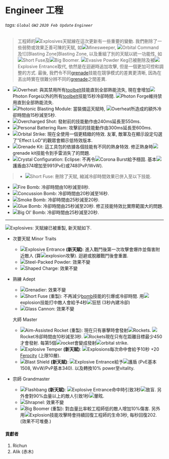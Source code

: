 # Engineer 工程

###### tags: `Global` `GW2` `2020 Feb Update` `Engineer`

> 工程師的![][Explosives 25]Explosives天賦線在這次更新有一些重要的變動. 我們刪除了一些弱勢或效果乏善可陳的天賦, 如![][Minesweeper]Minesweeper, ![][Orbital Command]Orbital Command及![][Blasting Zone]Blasting Zone, 以及重組了別的天賦以統一功能性, 如![][Short Fuse 20]Short Fuse及![][Big Boomer 20]Big Boomer. ![][Evasive Powder Keg]Evasive Powder Keg已被刪除及被![][Explosive Entrance 20]Explosive Entrance取代, 依然是在迴避時追加攻擊, 但是一個更加可控和調整的方式. 最後, 我們令不同[grenade](https://wiki.guildwars2.com/wiki/Grenade)技能在競爭模式的差異更清晰, 因為在丟出時實在很難分辨不同的[grenade](https://wiki.guildwars2.com/wiki/Grenade)之間差異.

* ![][Overheat]Overheat: 與其禁用所有[toolbelt](https://wiki.guildwars2.com/wiki/Tool_belt)技能直到全部熱能流失, 現在會增加![][Photon Forge 20]Photon Forge以外的所有[toolbelt](https://wiki.guildwars2.com/wiki/Tool_belt)技能15秒冷卻時間. ![][Photon Forge 20]Photon Forge維持禁用直到全部熱能流失.
* ![][Photonic Blasting Module]Photonic Blasting Module: 當裝備這天賦時, ![][Overheat 20]Overheat所造成的額外冷卻時間由15秒減至5秒.
* ![][Overcharged Shot]Overcharged Shot: 發射前的技能動作由240ms延長至550ms.
* ![][Personal Battering Ram]Personal Battering Ram: 攻擊前的技能動作由300ms延長至600ms.
* ![][Orbital Strike]Orbital Strike: 現在全使用一個更精緻的特效. 友軍, 敵軍及在顯示設定勾選了"Effect LoD"的觀眾會顯示低特效版本.
* ![][Grenade Kit]Grenade Kit: 這工具包的依據各個技能有不同的熱身特效. 修正熱身時![][Grenade Kit 20]grenade kit技能令到手雷消失了的問題.
* ![][Crystal Configuration: Eclipse]Crystal Configuration: Eclipse: 不再令![][Corona Burst 25]Corona Burst給予穩固. 基本![][barrier]護盾由374增加至991(PvE)或748(PvP/WvW).
> * ![][Short Fuse]Short Fuse: 刪除了天賦, 縮減冷卻時間效果已併入至以下技能.
* ![][Fire Bomb]Fire Bomb: 冷卻時間由10秒減至8秒.
* ![][Concussion Bomb]Concussion Bomb: 冷卻時間由20秒減至16秒.
* ![][Smoke Bomb]Smoke Bomb: 冷卻時間由25秒減至20秒.
* ![][Glue Bomb]Glue Bomb: 冷卻時間由25秒減至20秒. 修正技能特效比實際範圍大的問題.
* ![][Big Ol' Bomb]Big Ol' Bomb: 冷卻時間由25秒減至20秒.


---


![][Explosives]Explosives: 天賦線已被重製, 新天賦如下.

* 次要天賦 Minor Traits
    * ![][Explosive Entrance]Explosive Entrance **(新天賦)**: 進入戰鬥後第一次攻擊會爆炸並傷害附近敵人 (算![][Explosion]explosion攻擊). 迴避或脫離戰鬥後會重置.
    * ![][Steel-Packed Powder]Steel-Packed Powder: 效果不變
    * ![][Shaped Charge]Shaped Charge: 效果不變

* 熟練 Adept
    * ![][Grenadier]Grenadier: 效果不變
    * ![][Short Fuse]Short Fuse (重製): 不再減少[bomb](https://wiki.guildwars2.com/wiki/Bomb_Kit)技能的引爆或冷卻時間. 用![][Explosion]explosion技能打中敵人會給予4秒![][fury]狂怒 (3秒內建冷卻)
    * ![][Glass Cannon]Glass Cannon: 效果不變

    大師 Master
    * ![][Aim-Assisted Rocket]Aim-Assisted Rocket (重製): 現在只有暴擊時會發射![][Aim-Assisted Rocket trait skill]Rockets. ![][Aim-Assisted Rocket trait skill]Rocket冷卻時間由10秒減至3秒. ![][Aim-Assisted Rocket trait skill]Rockets現在只有在距離目標最少450才會發射. 每第5個![][Aim-Assisted Rocket trait skill]rocket會變成發射![][Orbital Strike 20]orbital strike.
    * ![][Explosive Temper]Explosive Temper **(新天賦)**: ![][Explosion]Explosions每次命中會給予10秒 +20 [Ferocity](https://wiki.guildwars2.com/wiki/Ferocity) (上限10層).
    * ![][Blast Shield]Blast Shield **(新天賦)**: ![][Explosive Entrance 20]Explosive Entrance給予![][barrier]護盾 (PvE基本1508, WvW/PvP基本340). 以及轉換10% power至vitality.

* 宗師 Grandmaster
    * ![][Flashbang]Flashbang **(新天賦)**: ![][Explosive Entrance 20]Explosive Entrance命中時引致3秒![][blinded]致盲. 另外會對90%血量以上的敵人引致1秒![][daze]暈眩.
    * ![][Shrapnel]Shrapnel: 效果不變
    * ![][Big Boomer]Big Boomer (重製): 對血量比率較工程師低的敵人增加10%傷害. 另外用![][Explosion]Explosion技能攻擊時會持續回復工程師的生命3秒, 每秒回復202. (效果不可堆疊.)



#### 貢獻者
1. Richun
2. Alik (赤木)

[底下這些別動，上面才是正文]: https://wiki.guildwars2.com

[aegis]: https://wiki.guildwars2.com/images/thumb/e/e5/Aegis.png/20px-Aegis.png
[alarcity]: https://wiki.guildwars2.com/images/thumb/4/4c/Alacrity.png/20px-Alacrity.png
[fury]: https://wiki.guildwars2.com/images/thumb/4/46/Fury.png/20px-Fury.png
[might]: https://wiki.guildwars2.com/images/thumb/7/7c/Might.png/20px-Might.png
[protection]: https://wiki.guildwars2.com/images/thumb/6/6c/Protection.png/20px-Protection.png
[quickness]: https://wiki.guildwars2.com/images/thumb/b/b4/Quickness.png/20px-Quickness.png
[regeneration]: https://wiki.guildwars2.com/images/thumb/5/53/Regeneration.png/20px-Regeneration.png
[resistance]: https://wiki.guildwars2.com/images/thumb/4/4b/Resistance.png/20px-Resistance.png
[retaliation]: https://wiki.guildwars2.com/images/thumb/5/53/Retaliation.png/20px-Retaliation.png
[stability]: https://wiki.guildwars2.com/images/thumb/a/ae/Stability.png/20px-Stability.png
[swiftness]: https://wiki.guildwars2.com/images/thumb/a/af/Swiftness.png/20px-Swiftness.png
[vigor]: https://wiki.guildwars2.com/images/thumb/f/f4/Vigor.png/20px-Vigor.png
[bleeding]: https://wiki.guildwars2.com/images/thumb/3/33/Bleeding.png/20px-Bleeding.png
[burning]: https://wiki.guildwars2.com/images/thumb/4/45/Burning.png/20px-Burning.png
[confusion]: https://wiki.guildwars2.com/images/thumb/e/e6/Confusion.png/20px-Confusion.png
[poisoned]: https://wiki.guildwars2.com/images/thumb/1/11/Poisoned.png/20px-Poisoned.png
[torment]: https://wiki.guildwars2.com/images/thumb/0/08/Torment.png/20px-Torment.png
[blinded]: https://wiki.guildwars2.com/images/thumb/3/33/Blinded.png/20px-Blinded.png
[chilled]: https://wiki.guildwars2.com/images/thumb/a/a6/Chilled.png/20px-Chilled.png
[crippled]: https://wiki.guildwars2.com/images/thumb/f/fb/Crippled.png/20px-Crippled.png
[fear]: https://wiki.guildwars2.com/images/thumb/e/e6/Fear.png/20px-Fear.png
[immobile]: https://wiki.guildwars2.com/images/thumb/3/32/Immobile.png/20px-Immobile.png
[slow]: https://wiki.guildwars2.com/images/thumb/f/f5/Slow.png/20px-Slow.png
[taunt]: https://wiki.guildwars2.com/images/thumb/c/cc/Taunt.png/20px-Taunt.png
[weakness]: https://wiki.guildwars2.com/images/thumb/f/f9/Weakness.png/20px-Weakness.png
[vulnerability]: https://wiki.guildwars2.com/images/thumb/a/af/Vulnerability.png/20px-Vulnerability.png
[stealth]: https://wiki.guildwars2.com/images/thumb/1/19/Stealth.png/20px-Stealth.png
[revealed]: https://wiki.guildwars2.com/images/thumb/d/db/Revealed.png/20px-Revealed.png
[daze]: https://wiki.guildwars2.com/images/thumb/7/79/Daze.png/20px-Daze.png
[stun]: https://wiki.guildwars2.com/images/thumb/9/97/Stun.png/20px-Stun.png
[knockdown]: https://wiki.guildwars2.com/images/thumb/3/36/Knockdown.png/20px-Knockdown.png
[pull]: https://wiki.guildwars2.com/images/thumb/a/a4/Radius.png/20px-Radius.png
[knockback]: https://wiki.guildwars2.com/images/thumb/c/ca/Knockback.png/20px-Knockback.png
[launch]: https://wiki.guildwars2.com/images/thumb/6/68/Launch.png/20px-Launch.png
[float]: https://wiki.guildwars2.com/images/thumb/c/c8/Float.png/20px-Float.png
[sink]: https://wiki.guildwars2.com/images/thumb/6/66/Sink.png/20px-Sink.png
[superspeed]: https://wiki.guildwars2.com/images/thumb/1/1a/Super_Speed.png/20px-Super_Speed.png
[breakstun]: https://wiki.guildwars2.com/images/thumb/7/7a/Breaks_stun.png/20px-Breaks_stun.png
[barrier]: https://wiki.guildwars2.com/images/thumb/c/cc/Barrier.png/20px-Barrier.png
[chaos aura]: https://wiki.guildwars2.com/images/thumb/1/1b/Chaos_Armor.png/20px-Chaos_Armor.png
[dark aura]: https://wiki.guildwars2.com/images/thumb/e/ef/Dark_Aura.png/20px-Dark_Aura.png
[fire aura]: https://wiki.guildwars2.com/images/thumb/1/18/Fire_Shield.png/20px-Fire_Shield.png
[frost aura]: https://wiki.guildwars2.com/images/thumb/6/68/Frost_Aura.png/20px-Frost_Aura.png
[light aura]: https://wiki.guildwars2.com/images/thumb/5/5a/Light_Aura.png/20px-Light_Aura.png
[magnetic aura]: https://wiki.guildwars2.com/images/thumb/5/5a/Magnetic_Aura.png/20px-Magnetic_Aura.png
[shocking aura]: https://wiki.guildwars2.com/images/thumb/3/31/Shocking_Aura.png/20px-Shocking_Aura.png

[Explosives]: https://wiki.guildwars2.com/images/thumb/1/10/Explosives.png/32px-Explosives.png
[Explosives 20]: https://wiki.guildwars2.com/images/thumb/1/10/Explosives.png/20px-Explosives.png
[Explosives 25]: https://wiki.guildwars2.com/images/thumb/1/10/Explosives.png/25px-Explosives.png
[Minesweeper]: https://wiki.guildwars2.com/images/thumb/4/41/Thermobaric_Detonation.png/20px-Thermobaric_Detonation.png
[Orbital Command]: https://wiki.guildwars2.com/images/thumb/6/62/Orbital_Command.png/20px-Orbital_Command.png
[Short Fuse]: https://wiki.guildwars2.com/images/thumb/2/22/Short_Fuse.png/32px-Short_Fuse.png
[Short Fuse 20]: https://wiki.guildwars2.com/images/thumb/2/22/Short_Fuse.png/20px-Short_Fuse.png
[Big Boomer]: https://wiki.guildwars2.com/images/thumb/8/83/Big_Boomer.png/32px-Big_Boomer.png
[Big Boomer 20]: https://wiki.guildwars2.com/images/thumb/8/83/Big_Boomer.png/20px-Big_Boomer.png
[Evasive Powder Keg]: https://wiki.guildwars2.com/images/thumb/a/a4/Evasive_Powder_Keg.png/20px-Evasive_Powder_Keg.png
[Explosive Entrance]: https://wiki.guildwars2.com/images/thumb/7/74/Skill.png/32px-Skill.png
[Explosive Entrance 20]: https://wiki.guildwars2.com/images/thumb/7/74/Skill.png/20px-Skill.png
[Overheat]: https://wiki.guildwars2.com/images/thumb/4/4b/Overheat.png/32px-Overheat.png
[Overheat 20]: https://wiki.guildwars2.com/images/thumb/4/4b/Overheat.png/20px-Overheat.png
[Photon Forge 20]: https://wiki.guildwars2.com/images/thumb/d/dd/Engage_Photon_Forge.png/20px-Engage_Photon_Forge.png
[Photonic Blasting Module]: https://wiki.guildwars2.com/images/thumb/e/e4/Photonic_Blasting_Module.png/32px-Photonic_Blasting_Module.png
[Overcharged Shot]: https://wiki.guildwars2.com/images/thumb/f/f4/Overcharged_Shot.png/32px-Overcharged_Shot.png
[Personal Battering Ram]: https://wiki.guildwars2.com/images/thumb/a/a0/Personal_Battering_Ram.png/32px-Personal_Battering_Ram.png
[Orbital Strike]: https://wiki.guildwars2.com/images/thumb/6/61/Orbital_Strike.png/32px-Orbital_Strike.png
[Orbital Strike 20]: https://wiki.guildwars2.com/images/thumb/6/61/Orbital_Strike.png/20px-Orbital_Strike.png
[Grenade Kit]: https://wiki.guildwars2.com/images/thumb/d/dd/Grenade_Kit.png/32px-Grenade_Kit.png
[Grenade Kit 20]: https://wiki.guildwars2.com/images/thumb/d/dd/Grenade_Kit.png/20px-Grenade_Kit.png
[Crystal Configuration: Eclipse]: https://wiki.guildwars2.com/images/thumb/0/0a/Crystal_Configuration-_Eclipse.png/32px-Crystal_Configuration-_Eclipse.png
[Corona Burst]: https://wiki.guildwars2.com/images/thumb/b/b3/Corona_Burst.png/20px-Corona_Burst.png
[Corona Burst 25]: https://wiki.guildwars2.com/images/thumb/b/b3/Corona_Burst.png/25px-Corona_Burst.png
[Fire Bomb]: https://wiki.guildwars2.com/images/thumb/f/f8/Fire_Bomb.png/32px-Fire_Bomb.png
[Concussion Bomb]: https://wiki.guildwars2.com/images/thumb/8/8d/Concussion_Bomb.png/32px-Concussion_Bomb.png
[Smoke Bomb]: https://wiki.guildwars2.com/images/thumb/0/02/Smoke_Bomb_%28engineer_skill%29.png/32px-Smoke_Bomb_%28engineer_skill%29.png
[Glue Bomb]: https://wiki.guildwars2.com/images/thumb/4/42/Glue_Bomb.png/32px-Glue_Bomb.png
[Big Ol' Bomb]: https://wiki.guildwars2.com/images/thumb/7/7f/Big_Ol%27_Bomb.png/32px-Big_Ol%27_Bomb.png

[Explosion]: https://wiki.guildwars2.com/images/thumb/0/09/Explosion.png/20px-Explosion.png
[Steel-Packed Powder]: https://wiki.guildwars2.com/images/thumb/f/f4/Steel-Packed_Powder.png/32px-Steel-Packed_Powder.png
[Shaped Charge]: https://wiki.guildwars2.com/images/thumb/f/f3/Explosive_Powder.png/32px-Explosive_Powder.png
[Grenadier]: https://wiki.guildwars2.com/images/thumb/6/69/Grenadier.png/32px-Grenadier.png
[Glass Cannon]: https://wiki.guildwars2.com/images/thumb/6/6e/Glass_Cannon.png/32px-Glass_Cannon.png
[Aim-Assisted Rocket]: https://wiki.guildwars2.com/images/thumb/e/e3/Aim-Assisted_Rocket.png/32px-Aim-Assisted_Rocket.png
[Aim-Assisted Rocket trait skill]: https://wiki.guildwars2.com/images/thumb/9/9e/Fire_Rocket_Barrage.png/20px-Fire_Rocket_Barrage.png
[Explosive Temper]: https://wiki.guildwars2.com/images/thumb/7/74/Skill.png/32px-Skill.png
[Blast Shield]: https://wiki.guildwars2.com/images/thumb/7/74/Skill.png/32px-Skill.png
[Flashbang]: https://wiki.guildwars2.com/images/thumb/7/74/Skill.png/32px-Skill.png
[Shrapnel]: https://wiki.guildwars2.com/images/thumb/c/ce/Shrapnel.png/32px-Shrapnel.png